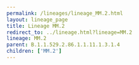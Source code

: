 ```yaml
---
permalink: /lineages/lineage_MM.2.html
layout: lineage_page
title: Lineage MM.2
redirect_to: ../lineage.html?lineage=MM.2
lineage: MM.2
parent: B.1.1.529.2.86.1.1.11.1.3.1.4
children: ['MM.2']
---
```

